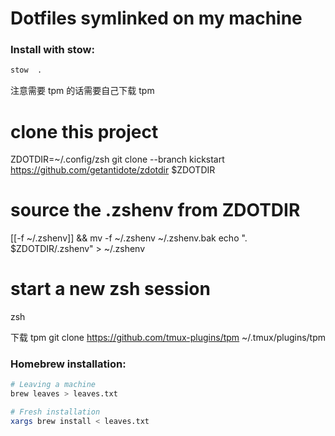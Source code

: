 # Dotfiles symlinked on my machine

### Install with stow:

```bash
stow  .

```

注意需要 tpm 的话需要自己下载 tpm

# clone this project

ZDOTDIR=~/.config/zsh
git clone --branch kickstart https://github.com/getantidote/zdotdir $ZDOTDIR

# source the .zshenv from ZDOTDIR

[[-f ~/.zshenv]] && mv -f ~/.zshenv ~/.zshenv.bak
echo ". $ZDOTDIR/.zshenv" > ~/.zshenv

# start a new zsh session

zsh

下载 tpm
git clone https://github.com/tmux-plugins/tpm ~/.tmux/plugins/tpm

### Homebrew installation:

```bash
# Leaving a machine
brew leaves > leaves.txt

# Fresh installation
xargs brew install < leaves.txt
```

